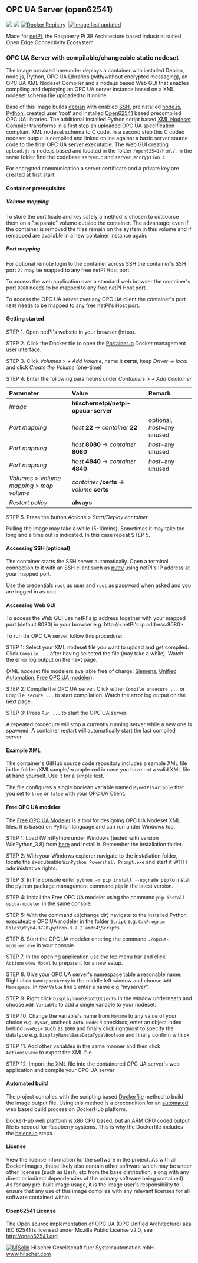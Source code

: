 ## OPC UA Server (open62541)

[![](https://images.microbadger.com/badges/image/hilschernetpi/netpi-opcua-server.svg)](https://microbadger.com/images/hilschernetpi/netpi-opcua-server "OPC UA Server")
[![](https://images.microbadger.com/badges/commit/hilschernetpi/netpi-opcua-server.svg)](https://microbadger.com/images/hilschernetpi//netpi-opcua-server "OPC UA Server")
[![Docker Registry](https://img.shields.io/docker/pulls/hilschernetpi/netpi-opcua-server.svg)](https://registry.hub.docker.com/r/hilschernetpi/netpi-opcua-server/)&nbsp;
[![Image last updated](https://img.shields.io/badge/dynamic/json.svg?url=https://api.microbadger.com/v1/images/hilschernetpi/netpi-opcua-server&label=Image%20last%20updated&query=$.LastUpdated&colorB=007ec6)](http://microbadger.com/images/hilschernetpi/netpi-opcua-server "Image last updated")&nbsp;

Made for [netPI](https://www.netiot.com/netpi/), the Raspberry Pi 3B Architecture based industrial suited Open Edge Connectivity Ecosystem

### OPC UA Server with compilable/changeable static nodeset

The image provided hereunder deploys a container with installed Debian, node.js, Python, OPC UA Libraries (with/without encrypted messaging), an OPC UA XML Nodeset Compiler and a node.js based Web GUI that enables compiling and deploying an OPC UA server instance based on a XML nodeset schema file uploaded to it online.

Base of this image builds [debian](https://www.balena.io/docs/reference/base-images/base-images/) with enabled [SSH](https://en.wikipedia.org/wiki/Secure_Shell), preinstalled [node.js](https://nodejs.org/en/), [Python](https://www.python.org/), created user 'root' and installed [Open62541](https://open62541.org/) based precompiled OPC UA libraries. The additional installed Python script based [XML Nodeset Compiler](https://open62541.org/doc/current/nodeset_compiler.html) transforms in a first step an uploaded OPC UA specification compliant XML nodeset schema to C code. In a second step this C coded nodeset output is compiled and linked online against a basic server source code to the final OPC UA server executable. The Web GUI creating `upload.js` is node.js based and located in the folder `/open62541/html/`. In the same folder find the codebase `server.c` and `server_encryption.c`.

For encrypted communication a server certificate and a private key are created at first start.

#### Container prerequisites

##### Volume mapping 

To store the certificate and key safely a method is chosen to outsource them on a "separate" volume outside the container. The advantage: even if the container is removed the files remain on the system in this volume and if remapped are available in a new container instance again.

##### Port mapping

For optional remote login to the container across SSH the container's SSH port `22` may be mapped to any free netPI Host port.

To access the web application over a standard web browser the container's port `8080` needs to be mapped to any free netPI Host port.

To access the OPC UA server over any OPC UA client the container's port `4840` needs to be mapped to any free netPI's Host port.

#### Getting started

STEP 1. Open netPI's website in your browser (https).

STEP 2. Click the Docker tile to open the [Portainer.io](http://portainer.io/) Docker management user interface.

STEP 3. Click *Volumes > + Add Volume*, name it **certs**, keep *Driver -> local* and click *Create the Volume* (one-time)

STEP 4. Enter the following parameters under *Containers > + Add Container*

Parameter | Value | Remark
:---------|:------ |:------
*Image* | **hilschernetpi/netpi-opcua-server**
*Port mapping* | *host* **22** -> *container* **22** | optional, *host*=any unused
*Port mapping* | *host* **8080** -> *container* **8080** | *host*=any unused
*Port mapping* | *host* **4840** -> *container* **4840** | *host*=any unused
*Volumes > Volume mapping > map volume* | *container* **/certs** -> *volume* **certs** |
*Restart policy* | **always**

STEP 5. Press the button *Actions > Start/Deploy container*

Pulling the image may take a while (5-10mins). Sometimes it may take too long and a time out is indicated. In this case repeat STEP 5.

#### Accessing SSH (optional)

The container starts the SSH server automatically. Open a terminal connection to it with an SSH client such as [putty](http://www.putty.org/) using netPI's IP address at your mapped port.

Use the credentials `root` as user and `root` as password when asked and you are logged in as root.

#### Accessing Web GUI

To access the Web GUI use netPI's ip address together with your mapped port (default 8080) in your browser e.g. http://<netPI's ip address:8080>.

To run thr OPC UA server follow this procedure:

STEP 1: Select your XML nodeset file you want to upload and get compiled. Click `Compile ...` after having selected the file (may take a while). Watch the error log output on the next page.

(XML nodeset file modelers available free of charge: [Siemens](https://support.industry.siemens.com/cs/document/109755133/siemens-opc-ua-modeling-editor-(siome)-for-implementing-opc-ua-companion-specifications?dti=0&lc=en-BH), [Unified Automation](https://www.unified-automation.com/downloads/opc-ua-development.html), [Free OPC UA modeler](https://github.com/FreeOpcUa/opcua-modeler)).

STEP 2: Compile the OPC UA server. Click either `Compile unsecure ...` or `Compile secure ...` to start compilation. Watch the error log output on the next page.

STEP 3: Press `Run ...` to start the OPC UA server.

A repeated procedure will stop a currently running server while a new one is spawned. A container restart will automatically start the last compiled server.

#### Example XML

The container's GitHub source code repository includes a sample XML file in the folder /XMLsample/example.xml in case you have not a valid XML file at hand yourself. Use it for a simple test.

The file configures a single boolean variable named `MynetPiVariable` that you set to `true` or `false` with your OPC UA Client.

#### Free OPC UA modeler

The [Free OPC UA Modeler](https://github.com/FreeOpcUa/opcua-modeler) is a tool for designing OPC UA Nodeset XML files. It is based on Python language and can run under Windows too.

STEP 1: Load (Win)Python under Windows (tested with version WinPython_3.8) from [here](https://sourceforge.net/projects/winpython/files/) and install it. Remember the installation folder.

STEP 2: With your Windows explorer navigate to the installation folder, locate the executeable `WinPython Powershell Prompt.exe` and start it WITH administrative rights.

STEP 3: In the console enter `python -m pip install --upgrade pip` to install the python package management command `pip` in the latest version.

STEP 4: Install the Free OPC UA modeler using the command `pip install opcua-modeler` in the same console.

STEP 5: With the command `cd`(change dir) navigate to the installed Python executeable OPC UA modeler in the folder `Script` e.g. `C:\Program Files\WPy64-3720\python-3.7.2.amd64\Scripts`.

STEP 6. Start the OPC UA modeler entering the command `./opcua-modeler.exe` in your console.

STEP 7. In the opening application use the top menu bar and click `Actions\New Model` to prepare it for a new setup.

STEP 8. Give your OPC UA server's namespace table a resonable name. Right click `NamespaceArray` in the middle left window and choose `Add Namespace`. In row `Value` line `1` enter a name e.g "myserver".

STEP 9. Right click `Displayname\Root\Objects` in the window underneath and choose `Add Variable` to add a  single variable to your nodeset.

STEP 10. Change the variable's name from `NoName` to any value of your choice e.g. `myvar`, uncheck `Auto NodeId` checkbox, enter an object index behind `ns=0;i=` such as `1000` and finally click rightmost to specify the datatype e.g. `DisplayName\BaseDataType\Boolean` and finally confirm with `ok`.

STEP 11. Add other variables in the same manner and then click `Actions\Save` to export the XML file.

STEP 12. Import the XML file into the containered OPC UA server's web application and compile your OPC UA server

#### Automated build

The project complies with the scripting based [Dockerfile](https://docs.docker.com/engine/reference/builder/) method to build the image output file. Using this method is a precondition for an [automated](https://docs.docker.com/docker-hub/builds/) web based build process on DockerHub platform.

DockerHub web platform is x86 CPU based, but an ARM CPU coded output file is needed for Raspberry systems. This is why the Dockerfile includes the [balena.io](https://balena.io/blog/building-arm-containers-on-any-x86-machine-even-dockerhub/) steps.

#### License

View the license information for the software in the project. As with all Docker images, these likely also contain other software which may be under other licenses (such as Bash, etc from the base distribution, along with any direct or indirect dependencies of the primary software being contained).
As for any pre-built image usage, it is the image user's responsibility to ensure that any use of this image complies with any relevant licenses for all software contained within.

#### Open62541 License 

The Open source implementation of OPC UA (OPC Unified Architecture) aka IEC 62541 is licensed under Mozilla Public License v2.0, see http://open62541.org

[![N|Solid](http://www.hilscher.com/fileadmin/templates/doctima_2013/resources/Images/logo_hilscher.png)](http://www.hilscher.com)  Hilscher Gesellschaft fuer Systemautomation mbH  www.hilscher.com
